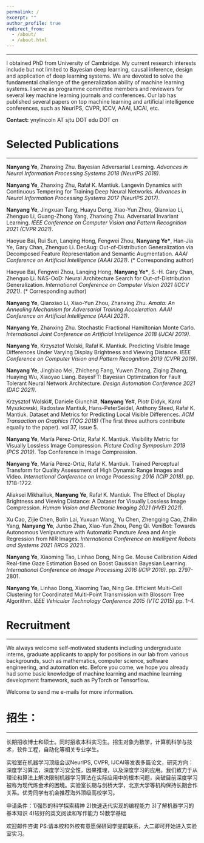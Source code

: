 ```yaml
---
permalink: /
excerpt: ""
author_profile: true
redirect_from: 
  - /about/
  - /about.html
---
```

------
I obtained PhD from University of Cambridge. My current research interests include but not limited to Bayesian deep learning, causal inference, design and application of deep learning systems. We are devoted to solve the fundamental challenge of the generalization ability of machine learning systems. I serve as programme committee members and reviewers for several key machine learning journals and conferences. Our lab has published several papers on top machine learning and artificial intelligence conferences, such as NeurIPS, CVPR, ICCV, AAAI, IJCAI, etc. 

**Contact:** ynylincoln AT sjtu DOT edu DOT cn

# Selected Publications
------

**Nanyang Ye**, Zhanxing Zhu. Bayesian Adversarial Learning. *Advances in Neural Information Processing Systems 2018 (NeurIPS 2018)*.

**Nanyang Ye**, Zhanxing Zhu, Rafał K. Mantiuk. Langevin Dynamics with Continuous Tempering for Training Deep Neural Networks. *Advances in Neural Information Processing Systems 2017 (NeurIPS 2017)*.

**Nanyang Ye**, Jingxuan Tang, Huayu Deng, Xiao-Yun Zhou, Qianxiao Li, Zhenguo Li, Guang-Zhong Yang, Zhanxing Zhu. Adversarial Invariant Learning. *IEEE Conference on Computer Vision and Pattern Recognition 2021 (CVPR 2021)*.

Haoyue Bai, Rui Sun, Lanqing Hong, Fengwei Zhou, **Nanyang Ye\***, Han-Jia Ye, Gary Chan, Zhenguo Li. DecAug: Out-of-Distribution Generalization via Decomposed Feature Representation and Semantic Augmentation. *AAAI Conference on Artificial Intelligence (AAAI 2021)*. (\* Corresponding author)

Haoyue Bai, Fengwei Zhou, Lanqing Hong, **Nanyang Ye\***, S.-H. Gary Chan, Zhenguo Li. NAS-OoD: Neural Architecture Search for Out-of-Distribution Generalization. *International Conference on Computer Vision 2021 (ICCV 2021)*. (\* Corresponding author) 

**Nanyang Ye**, Qianxiao Li, Xiao-Yun Zhou, Zhanxing Zhu. *Amata: An Annealing Mechanism for Adversarial Training Acceleration. AAAI Conference on Artificial Intelligence (AAAI 2021)*.

**Nanyang Ye**, Zhanxing Zhu. Stochastic Fractional Hamiltonian Monte Carlo. *International Joint Conference on Artificial Intelligence 2018 (IJCAI 2019)*.

**Nanyang Ye**, Krzysztof Wolski, Rafał K. Mantiuk. Predicting Visible Image Differences Under Varying Display Brightness and Viewing Distance. *IEEE Conference on Computer Vision and Pattern Recognition 2019 (CVPR 2019)*.

**Nanyang Ye**, Jingbiao Mei, Zhicheng Fang, Yuwen Zhang, Ziqing Zhang, Huaying Wu, Xiaoyao Liang. BayesFT: Bayesian Optimization for Fault Tolerant Neural Network Architecture. *Design Automation Conference 2021 (DAC 2021)*.

Krzysztof Wolski#, Daniele Giunchi#, **Nanyang Ye**#, Piotr Didyk, Karol Myszkowski, Radosław Mantiuk, Hans-PeterSeidel, Anthony Steed, Rafał K. Mantiuk. Dataset and Metrics for Predicting Local Visible Differences. *ACM Transaction on Graphics (TOG 2018)* (The first three authors contribute equally to the paper). vol 37, issue 5.

**Nanyang Ye**, María Pérez-Ortiz, Rafał K. Mantiuk. Visibility Metric for Visually Lossless Image Compression. *Picture Coding Symposium 2019 (PCS 2019)*. Top Conference in Image Compression.

**Nanyang Ye**, María Pérez-Ortiz, Rafał K. Mantiuk. Trained Perceptual Transform for Quality Assessment of High Dynamic Range Images and Video. *International Conference on Image Processing 2016 (ICIP 2018)*. pp. 1718-1722.


Aliaksei Mikhailiuk, **Nanyang Ye**, Rafał K. Mantiuk. The Effect of Display Brightness and Viewing Distance: A Dataset for Visually Lossless Image Compression. *Human Vision and Electronic Imaging 2021 (HVEI 2021)*.

Xu Cao, Zijie Chen, Bolin Lai, Yuxuan Wang, Yu Chen, Zhengqing Cao, Zhilin Yang, **Nanyang Ye**, Junbo Zhao, Xiao-Yun Zhou, Peng Qi. VeniBot: Towards Autonomous Venipuncture with Automatic Puncture Area and Angle Regression from NIR Images. *International Conference on Intelligent Robots and Systems 2021 (IROS 2021)*.

**Nanyang Ye**, Xiaoming Tao, Linhao Dong, Ning Ge. Mouse Calibration Aided Real-time Gaze Estimation Based on Boost Gaussian Bayesian Learning. *International Conference on Image Processing 2016 (ICIP 2016)*. pp. 2797-2801.

**Nanyang Ye**, Linhao Dong, Xiaoming Tao, Ning Ge. Efficient Multi-Cell Clustering for Coordinated Multi-Point Transmission with Blossom Tree Algorithm. *IEEE Vehicular Technology Conference 2015 (VTC 2015)*.pp. 1-4.


# Recruitment
------
We always welcome self-motivated students including undergraduate interns, graduate applicants to apply for positions in our lab from various backgrounds, such as mathematics, computer science, software engineering, and automation etc. Before you come, we hope you already had some basic knowledge of machine learning and machine learning development framework, such as PyTorch or Tensorflow. 

Welcome to send me e-mails for more information.

# 招生：
------
长期招收博士和硕士。同时招收本科实习生。招生对象为数学，计算机科学与技术，软件工程，自动化等相关专业学生。

实验室在机器学习顶级会议NeurIPS, CVPR, IJCAI等发表多篇论文，研究方向：深度学习算法，深度学习安全性，因果推理，以及深度学习的应用。我们致力于从理论和算法上解决限制机器学习算法在实际应用中的根本问题，突破目前深度学习被称为现代炼金术的困境。实验室长期与剑桥大学，北京大学等机构保持长期合作关系。优秀同学有机会推荐海外顶级高校学习。

申请条件：1)强烈的科学探索精神 2)快速迭代实现的编程能力 3)了解机器学习的基本知识 4)较好的英文阅读和写作能力 5)数学基础
 
欢迎邮件咨询
PS:请本校和外校有意愿保研同学提前联系，大二即可开始进入实验室实习。


